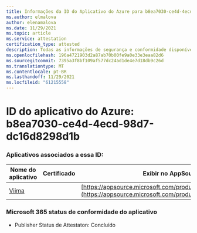 ```yaml
---
title: Informações da ID do Aplicativo do Azure para b8ea7030-ce4d-4ecd-98d7-dc16d8298d1b
ms.author: elmalova
author: elenamalova
ms.date: 11/29/2021
ms.topic: article
ms.service: attestation
certification_type: attested
description: Todas as informações de segurança e conformidade disponíveis para b8ea7030-ce4d-4ecd-98d7-dc16d8298d1b.
ms.openlocfilehash: 196a4721903d2a87ab70b00fe9a0e33e3eaa82d6
ms.sourcegitcommit: 7395a3f8bf109af577dc24ad1de4e7d18db9c26d
ms.translationtype: MT
ms.contentlocale: pt-BR
ms.lasthandoff: 11/29/2021
ms.locfileid: "61215558"
---
```

# <a name="azure-app-id-b8ea7030-ce4d-4ecd-98d7-dc16d8298d1b"></a>ID do aplicativo do Azure: b8ea7030-ce4d-4ecd-98d7-dc16d8298d1b


### <a name="apps-associated-with-this-id"></a>Aplicativos associados a essa ID:
| **Nome do aplicativo** | **Certificado** | **Exibir no AppSource** |
|--------------|---------------|-----------------------|
| [Viima](https://docs.microsoft.com/microsoft-365-app-certification/forward/WA200001589) |  | [https://appsource.microsoft.com/product/office/WA200001589](https://appsource.microsoft.com/product/office/WA200001589) |

### <a name="microsoft-365-app-compliance-status"></a>Microsoft 365 status de conformidade do aplicativo
- Publisher Status de Attestaton: Concluído
